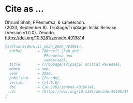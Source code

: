 # Cite as ...

Dhruvil Shah, PPenmetsa, & sameeradh. <br>
(2020, September 8).
TripSage/TripSage: Initial Release  <br>
(Version v1.0.0). Zenodo. <br>
https://doi.org/10.5281/zenodo.4019814

```bibtex
@software{dhruvil_shah_2020_4019814,
  author       = {Dhruvil Shah and
                  PPenmetsa and
                  sameeradh},
  title        = {TripSage/TripSage: Initial Release},
  month        = sep,
  year         = 2020,
  publisher    = {Zenodo},
  version      = {v1.0.0},
  doi          = {10.5281/zenodo.4019814},
  url          = {https://doi.org/10.5281/zenodo.4019814}
}
```

